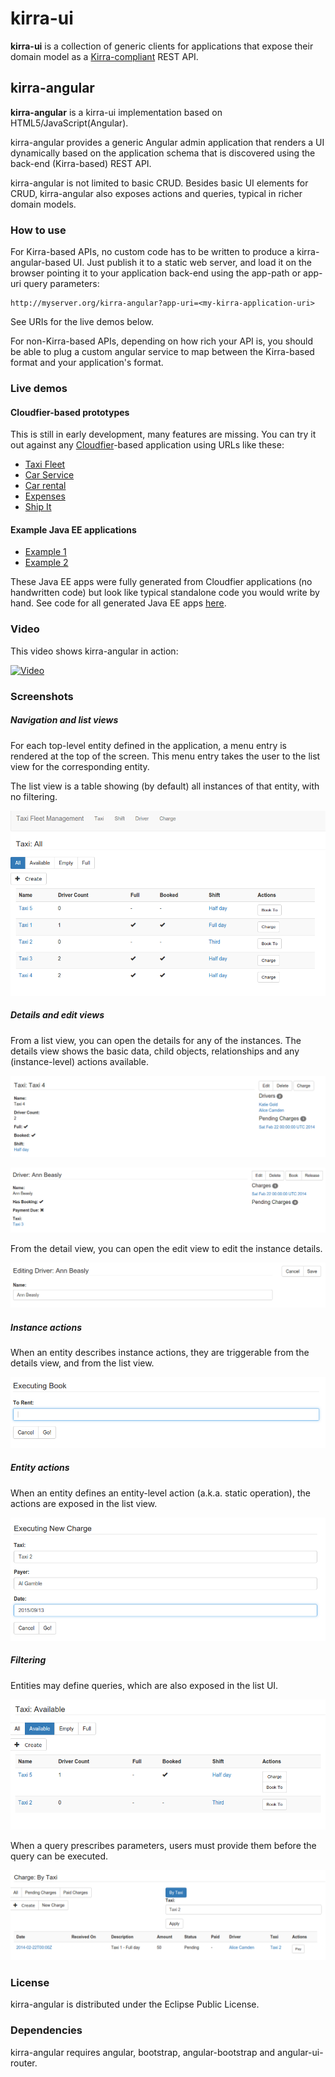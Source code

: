 # kirra-ui

**kirra-ui** is a collection of generic clients for applications that expose their domain model as a [Kirra-compliant](///github.com/abstratt/kirra/blob/master/readme.md) REST API. 

## kirra-angular

**kirra-angular** is a kirra-ui implementation based on HTML5/JavaScript(Angular). 

kirra-angular provides a generic Angular admin application that renders a UI dynamically based on the 
application schema that is discovered using the back-end (Kirra-based) REST API. 

kirra-angular is not limited to basic CRUD. Besides basic UI elements for CRUD, kirra-angular also exposes actions and queries, typical in richer domain models.

### How to use

For Kirra-based APIs, no custom code has to be written to produce a kirra-angular-based UI. Just publish it to a static web server,
and load it on the browser pointing it to your application back-end using the app-path or app-uri query parameters:

```
http://myserver.org/kirra-angular?app-uri=<my-kirra-application-uri>
```

See URIs for the live demos below.

For non-Kirra-based APIs, depending on how rich your API is, you should be able to plug a custom angular service to map
between the Kirra-based format and your application's format.

### Live demos

#### Cloudfier-based prototypes
This is still in early development, many features are missing. You can try it out against any [Cloudfier](http://cloudfier.com)-based application using URLs like these:

* [Taxi Fleet](http://develop.cloudfier.com/kirra-api/kirra-ng/?app-uri=http://develop.cloudfier.com/services/api-v2/test-cloudfier-examples-taxi-fleet)
* [Car Service](http://develop.cloudfier.com/kirra-api/kirra-ng/?app-uri=http://develop.cloudfier.com/services/api-v2/test-cloudfier-examples-carserv)
* [Car rental](http://develop.cloudfier.com/kirra-api/kirra-ng/?app-uri=http://develop.cloudfier.com/services/api-v2/test-cloudfier-examples-car-rental)
* [Expenses](http://develop.cloudfier.com/kirra-api/kirra-ng/?app-uri=http://develop.cloudfier.com/services/api-v2/test-cloudfier-examples-expenses)
* [Ship It](http://develop.cloudfier.com/kirra-api/kirra-ng/?app-uri=http://develop.cloudfier.com/services/api-v2/test-cloudfier-examples-shipit)

#### Example Java EE applications

* [Example 1](http://develop.cloudfier.com/kirra-api/kirra-ng/?app-uri=http://examples-abstratt.rhcloud.com)
* [Example 2](http://develop.cloudfier.com/kirra-api/kirra-ng/?app-uri=http://examples2-abstratt.rhcloud.com)

These Java EE apps were fully generated from Cloudfier applications (no handwritten code) but look like typical standalone code you would write by hand. See code for all generated Java EE apps [here](https://textuml.ci.cloudbees.com/job/codegen-examples-JEE/ws/jee/).

### Video

This video shows kirra-angular in action:

[![Video](http://img.youtube.com/vi/twHCj-WddB8/0.jpg)](https://www.youtube.com/watch?v=twHCj-WddB8&t=117)

### Screenshots  

##### Navigation and list views

For each top-level entity defined in the application, a menu entry is rendered at the top of the screen.
This menu entry takes the user to the list view for the corresponding entity.

The list view is a table showing (by default) all instances of that entity, with no filtering.

![Taxi All](docs/images/taxi-list-all.png)

##### Details and edit views

From a list view, you can open the details for any of the instances.
The details view shows the basic data, child objects, relationships
and any (instance-level) actions available.  

![Taxi details](docs/images/taxi-show.png)

![Driver details](docs/images/driver-show.png)

From the detail view, you can open the edit view to edit the instance details.  

![Driver details](docs/images/driver-edit.png)


##### Instance actions

 When an entity describes instance actions, they are triggerable from the details view, 
 and from the list view. 

![Driver booking a taxi](docs/images/driver-book.png)

##### Entity actions

When an entity defines an entity-level action (a.k.a. static operation), the actions are exposed in the list view.

![New charge](docs/images/new-charge.png) 


##### Filtering

Entities may define queries, which are also exposed in the list UI. 

![Taxi Avalable](docs/images/taxi-list-available.png)

When a query prescribes parameters, users must provide them before the query can be executed. 

![Taxi Avalable](docs/images/charge-list-by-taxi.png)

### License

kirra-angular is distributed under the Eclipse Public License. 

### Dependencies

kirra-angular requires angular, bootstrap, angular-bootstrap and angular-ui-router.

